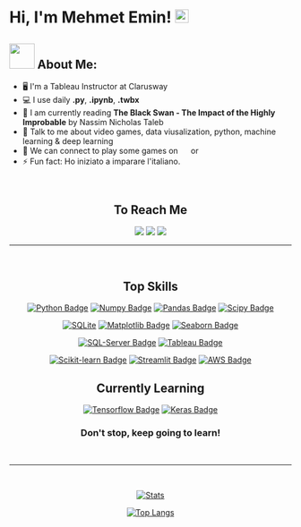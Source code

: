 

# Hi, I'm Mehmet Emin! <img src="https://github.com/TheDudeThatCode/TheDudeThatCode/blob/master/Assets/Hi.gif?raw=true" width="24px">

## <img src="https://raw.githubusercontent.com/TheDudeThatCode/TheDudeThatCode/master/Assets/Developer.gif" width="45px"> About Me:

- 🖥️ I'm a Tableau Instructor at Clarusway 
      <a href="https://clarusway.com"><img align="center" src="https://clarusway.com/wp-content/uploads/2022/08/clarusway_925x1182-235x300.png?w=100&h=100&dpr=1&q=75" width="15"></a>
- 💻 I use daily  **.py**, **.ipynb**, **.twbx**
- 📖 I am currently reading **The Black Swan - The Impact of the Highly Improbable** by Nassim Nicholas Taleb
- 💬 Talk to me about video games, data viusalization, python, machine learning & deep learning
- 👯 We can connect to play some games on <a href="http://live.xbox.com/Profile?Gamertag=Atilius1225"><img align="center" src="https://cdn4.iconfinder.com/data/icons/logos-and-brands/512/387_Xbox_logo-512.png" width="15px"></a> or <a href="https://steamcommunity.com/id/metastaban/"><img align="center" src="https://cdn2.iconfinder.com/data/icons/gaming-platforms-logo-shapes/250/steam_logo-256.png" width="15px"></a>
- ⚡ Fun fact: Ho iniziato a imparare l'italiano.

<br>

<center>

## To Reach Me
[![](https://img.shields.io/badge/LinkedIn-0077B5?style=for-the-badge&logo=linkedin&logoColor=white)](https://www.linkedin.com/in/mehmet-emin-tastaban/)
[![](https://img.shields.io/badge/Instagram-E4405F?style=for-the-badge&logo=instagram&logoColor=white)](https://www.instagram.com/metastaban/)
[![](https://img.shields.io/badge/mail-D14836?style=for-the-badge&logo=gmail&logoColor=white)](mailto:mehmetemin@tastaban.net)

---

<br>

## Top Skills

[![Python Badge](https://img.shields.io/badge/-Python-3776AB?style=for-the-badge&labelColor=black&logo=python&logoColor=3776AB)](#)
[![Numpy Badge](https://img.shields.io/badge/-Numpy-013243?style=for-the-badge&labelColor=black&logo=numpy&logoColor=013243)](#)
[![Pandas Badge](https://img.shields.io/badge/-Pandas-130654?style=for-the-badge&labelColor=black&logo=pandas&logoColor=white)](#)
[![Scipy Badge](https://img.shields.io/badge/-scipy-0054a6?style=for-the-badge&labelColor=black&logo=scipy&logoColor=0054a6)](#)

[![SQLite](https://img.shields.io/badge/-SQLite-003b57?style=for-the-badge&labelColor=black&logo=sqlite&logoColor=003b57)](#)
[![Matplotlib Badge](https://img.shields.io/badge/-matplotlib-11557c?style=for-the-badge&labelColor=black&logo=microstrategy&logoColor=11557c)](#)
[![Seaborn Badge](https://img.shields.io/badge/-seaborn-7db0bc?style=for-the-badge&labelColor=black&logo=cesium&logoColor=7db0bc)](#)

[![SQL-Server Badge](https://img.shields.io/badge/-SQL_Server-CC2927?style=for-the-badge&labelColor=black&logo=microsoft-sql-server&logoColor=CC2927)](#)
[![Tableau Badge](https://img.shields.io/badge/-tableau-E97627?style=for-the-badge&labelColor=black&logo=tableau&logoColor=E97627)](#)

[![Scikit-learn Badge](https://img.shields.io/badge/-scikit_learn-F7931E?style=for-the-badge&labelColor=black&logo=scikitlearn&logoColor=F7931E)](#)
[![Streamlit Badge](https://img.shields.io/badge/-streamlit-ff4b4b?style=for-the-badge&labelColor=black&logo=streamlit&logoColor=ff4b4b)](#)
[![AWS Badge](https://img.shields.io/badge/-AWS-232f3e?style=for-the-badge&labelColor=black&logo=amazon-aws&logoColor=232f3e)](#)
      
## Currently Learning

[![Tensorflow Badge](https://img.shields.io/badge/-tensorflow-ff6f00?style=for-the-badge&labelColor=black&logo=tensorflow&logoColor=ff6f00)](#)
[![Keras Badge](https://img.shields.io/badge/-keras-d00000?style=for-the-badge&labelColor=black&logo=keras&logoColor=d00000)](#)




### Don't stop, keep going to learn!

<br>

---

<br>

[![Stats](https://github-readme-stats.vercel.app/api?username=metastaban&theme=darcula)](#)

[![Top Langs](https://github-readme-stats.vercel.app/api/top-langs/?username=metastaban&theme=darcula&layout=compact)](#)

</center>


